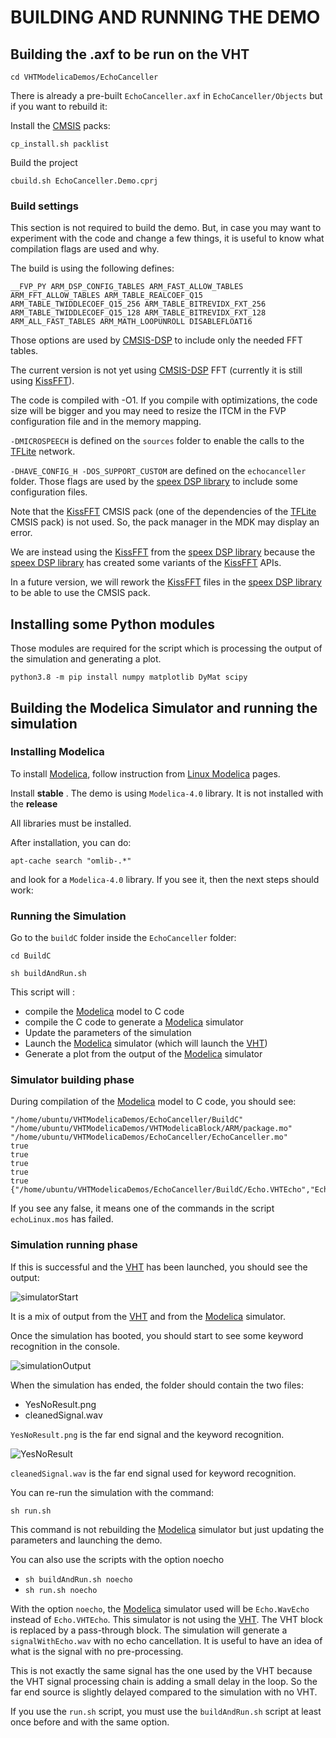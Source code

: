 # BUILDING AND RUNNING THE DEMO

## Building the .axf to be run on the VHT

`cd VHTModelicaDemos/EchoCanceller`

There is already a pre-built `EchoCanceller.axf` in `EchoCanceller/Objects` but if you want to rebuild it:

Install the [CMSIS](https://github.com/ARM-software/CMSIS_5) packs:

`cp_install.sh packlist`

Build the project

`cbuild.sh EchoCanceller.Demo.cprj`

### Build settings

This section is not required to build the demo. But, in case you may want to experiment with the code and change a few things, it is useful to know what compilation flags are used and why.

The build is using the following defines:

```__FVP_PY ARM_DSP_CONFIG_TABLES ARM_FAST_ALLOW_TABLES ARM_FFT_ALLOW_TABLES ARM_TABLE_REALCOEF_Q15 ARM_TABLE_TWIDDLECOEF_Q15_256 ARM_TABLE_BITREVIDX_FXT_256 ARM_TABLE_TWIDDLECOEF_Q15_128 ARM_TABLE_BITREVIDX_FXT_128 ARM_ALL_FAST_TABLES ARM_MATH_LOOPUNROLL DISABLEFLOAT16```

Those options are used by [CMSIS-DSP](https://github.com/ARM-software/CMSIS_5) to include only the needed FFT tables.

The current version is not yet using [CMSIS-DSP](https://github.com/ARM-software/CMSIS_5) FFT (currently it is still using  [KissFFT](https://github.com/mborgerding/kissfft)).

The code is compiled with -O1. If you compile with optimizations, the code size will be bigger and you may need to resize the ITCM in the FVP configuration file and in the memory mapping.

`-DMICROSPEECH` is defined on the `sources` folder to enable the calls to the [TFLite](https://github.com/tensorflow/tflite-micro) network.

`-DHAVE_CONFIG_H -DOS_SUPPORT_CUSTOM` are defined on the `echocanceller` folder. Those flags are used by the [speex DSP library](https://gitlab.xiph.org/xiph/speexdsp) to include some configuration files.

Note that the  [KissFFT](https://github.com/mborgerding/kissfft) CMSIS pack (one of the dependencies of the [TFLite](https://github.com/tensorflow/tflite-micro) CMSIS pack) is not used. So, the pack manager in the MDK may display an error.

We are instead using the [KissFFT](https://github.com/mborgerding/kissfft) from the [speex DSP library](https://gitlab.xiph.org/xiph/speexdsp) because the [speex DSP library](https://gitlab.xiph.org/xiph/speexdsp) has created some variants of the  [KissFFT](https://github.com/mborgerding/kissfft) APIs.

In a future version, we will rework the  [KissFFT](https://github.com/mborgerding/kissfft) files in the [speex DSP library](https://gitlab.xiph.org/xiph/speexdsp) to be able to use the CMSIS pack.



## Installing some Python modules

Those modules are required for the script which is processing the output of the simulation and generating a plot.

`python3.8 -m pip install numpy matplotlib DyMat scipy`

## Building the Modelica Simulator and running the simulation

### Installing Modelica

To install [Modelica](https://www.openmodelica.org/), follow instruction from [Linux Modelica](https://www.openmodelica.org/download/download-linux) pages.

Install **stable** . The demo is using `Modelica-4.0` library. It is not installed with the **release**

All libraries must be installed.

After installation, you can do:

`apt-cache search "omlib-.*"`

and look for a `Modelica-4.0` library. If you see it, then the next steps should work:

### Running the Simulation

Go to the `buildC` folder inside the `EchoCanceller` folder:

`cd BuildC`

`sh buildAndRun.sh`

This script will :

- compile the [Modelica](https://www.openmodelica.org/) model to C code
- compile the C code to generate a [Modelica](https://www.openmodelica.org/) simulator
- Update the parameters of the simulation
- Launch the [Modelica](https://www.openmodelica.org/) simulator (which will launch the [VHT](https://arm-software.github.io/VHT/main/overview/html/index.html))
- Generate a plot from the output of the [Modelica](https://www.openmodelica.org/) simulator

### Simulator building phase

During compilation of the [Modelica](https://www.openmodelica.org/) model to C code, you should see:

```
"/home/ubuntu/VHTModelicaDemos/EchoCanceller/BuildC"
"/home/ubuntu/VHTModelicaDemos/VHTModelicaBlock/ARM/package.mo"
"/home/ubuntu/VHTModelicaDemos/EchoCanceller/EchoCanceller.mo"
true
true
true
true
true
{"/home/ubuntu/VHTModelicaDemos/EchoCanceller/BuildC/Echo.VHTEcho","Echo.VHTEcho_init.xml"}
```

If you see any false, it means one of the commands in the script `echoLinux.mos` has failed.

### Simulation running phase

If this is successful and the [VHT](https://arm-software.github.io/VHT/main/overview/html/index.html) has been launched, you should see the output:

![simulatorStart](simulatorStart.PNG)

It is a mix of output from the [VHT](https://arm-software.github.io/VHT/main/overview/html/index.html) and from the [Modelica](https://www.openmodelica.org/) simulator.

Once the simulation has booted, you should start to see some keyword recognition in the console.

![simulationOutput](simulationOutput.PNG)

When the simulation has ended, the folder should contain the two files:

- YesNoResult.png
- cleanedSignal.wav

`YesNoResult.png` is the far end signal and the keyword recognition.

![YesNoResult](YesNoResult.png)

`cleanedSignal.wav` is the far end signal used for keyword recognition.

You can re-run the simulation with the command:

`sh run.sh`

This command is not rebuilding the [Modelica](https://www.openmodelica.org/) simulator but just updating the parameters and launching the demo.

You can also use the scripts with the option noecho

- `sh buildAndRun.sh noecho`
- `sh run.sh noecho`

With the option `noecho`, the [Modelica](https://www.openmodelica.org/) simulator used will be `Echo.WavEcho` instead of `Echo.VHTEcho`. This simulator is not using the [VHT](https://arm-software.github.io/VHT/main/overview/html/index.html). The VHT block is replaced by a pass-through block. The simulation will generate a `signalWithEcho.wav` with no echo cancellation. It is useful to have an idea of what is the signal with no pre-processing.

This is not exactly the same signal has the one used by the VHT because the VHT signal processing chain is adding a small delay in the loop. So the far end source is slightly delayed compared to the simulation with no VHT.

If you use the `run.sh` script, you must use the `buildAndRun.sh` script at least once before and with the same option.



